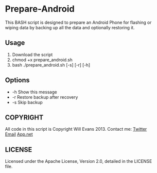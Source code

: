 Prepare-Android
========

This BASH script is designed to prepare an Android Phone for flashing or wiping data by backing up all the data and optionally restoring it.

Usage
--------

1.  Download the script
2.  chmod +x prepare_android.sh
3.  bash ./prepare_android.sh [-s] [-r] [-h]

Options
--------
  
*   -h      Show this message
*   -r      Restore backup after recovery
*   -s      Skip backup

COPYRIGHT
--------

All code in this script is Copyright Will Evans 2013.
Contact me: 
  [Twitter](http://twitter.com/will3942 "Twitter")
  [Email](mailto:will@will3942.com "Email")
  [App.net](http://alpha.app.net/willevans "App.net")

LICENSE
--------

Licensed under the Apache License, Version 2.0, detailed in the LICENSE file.
